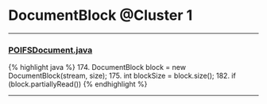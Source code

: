 # DocumentBlock @Cluster 1

***

### [POIFSDocument.java](https://searchcode.com/codesearch/view/15642272/)
{% highlight java %}
174. DocumentBlock block     = new DocumentBlock(stream, size);
175. int           blockSize = block.size();
182. if (block.partiallyRead())
{% endhighlight %}

***


